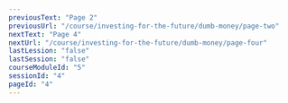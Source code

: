 ```yaml
---
previousText: "Page 2"
previousUrl: "/course/investing-for-the-future/dumb-money/page-two"
nextText: "Page 4"
nextUrl: "/course/investing-for-the-future/dumb-money/page-four"
lastLession: "false"
lastSession: "false"
courseModuleId: "5"
sessionId: "4"
pageId: "4"
---
```



